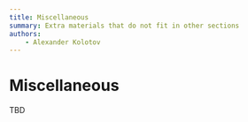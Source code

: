 ```yaml
---
title: Miscellaneous
summary: Extra materials that do not fit in other sections
authors:
    - Alexander Kolotov
---
```

# Miscellaneous

TBD